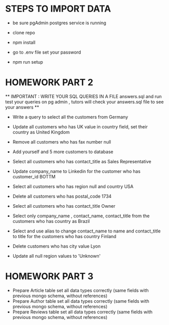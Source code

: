 # STEPS TO IMPORT DATA

- be sure pgAdmin postgres service is running

- clone repo

- npm install

- go to .env file set your password

- npm run setup

# HOMEWORK PART 2

** IMPORTANT : WRITE YOUR SQL QUERIES IN A FILE answers.sql and run test your queries on pg admin , tutors will check your answers.sql file to see your answers **

- Write a query to select all the customers from Germany

- Update all customers who has UK value in country field, set their country as United Kingdom

- Remove all customers who has fax number null

- Add yourself and 5 more customers to database

- Select all customers who has contact_title as Sales Representative

- Update company_name to Linkedin for the customer who has customer_id BOTTM

- Select all customers who has region null and country USA

- Delete all customers who has postal_code 1734

- Select all customers who has contact_title Owner

- Select only company_name , contact_name, contact_title from the customers who has country as Brazil

- Select and use alias to change contact_name to name and contact_title to title for the customers who has country Finland

- Delete customers who has city value Lyon

- Update all null region values to 'Unknown'

# HOMEWORK PART 3

- Prepare Article table set all data types correctly (same fields with previous mongo schema, without references)
- Prepare Author table set all data types correctly (same fields with previous mongo schema, without references)
- Prepare Reviews table set all data types correctly (same fields with previous mongo schema, without references)
